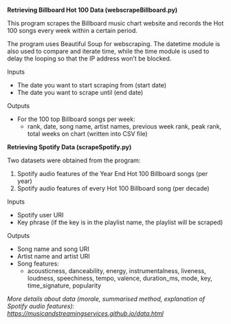 **Retrieving Billboard Hot 100 Data (webscrapeBillboard.py)**

This program scrapes the Billboard music chart website and records the Hot 100 songs every week within a certain period.

The program uses Beautiful Soup for webscraping. The datetime module is also used to compare and iterate time, while the time module is used to delay the looping so that the IP address won’t be blocked.

Inputs
* The date you want to start scraping from (start date)
* The date you want to scrape until (end date)

Outputs
* For the 100 top Billboard songs per week: 
  * rank, date, song name, artist names, previous week rank, peak rank, total weeks on chart (written into CSV file)

**Retrieving Spotify Data (scrapeSpotify.py)**

Two datasets were obtained from the program:
1. Spotify audio features of the Year End Hot 100 Billboard songs (per year)
2. Spotify audio features of every Hot 100 Billboard song (per decade)

Inputs
* Spotify user URI
* Key phrase (if the key is in the playlist name, the playlist will be scraped)

Outputs
* Song name and song URI
* Artist name and artist URI
* Song features:
  * acousticness, danceability, energy, instrumentalness, liveness, loudness, speechiness, tempo, valence, duration_ms, mode, key, time_signature, popularity
  
*More details about data (morale, summarised method, explanation of Spotify audio features): https://musicandstreamingservices.github.io/data.html*
